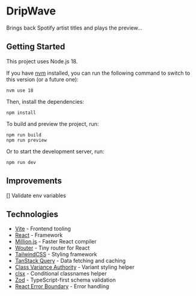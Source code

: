 # DripWave

Brings back Spotify artist titles and plays the preview...

## Getting Started

This project uses Node.js 18.

If you have [nvm](https://github.com/nvm-sh/nvm) installed, you can run the following command to switch to this version (or a future one):

```shell
nvm use 18
```

Then, install the dependencies:

```shell
npm install
```

To build and preview the project, run:

```shell
npm run build
npm run preview
```

Or to start the development server, run:

```shell
npm run dev
```

## Improvements

[] Validate env variables

## Technologies

- [Vite](https://vitejs.dev/) - Frontend tooling
- [React](https://reactjs.org/) - Framework
- [Million.js](https://million.dev/) - Faster React compiler
- [Wouter](https://github.com/molefrog/wouter) - Tiny router for React
- [TailwindCSS](https://tailwindcss.com/) - Styling framework
- [TanStack Query](https://tanstack.com/query/v5/) - Data fetching and caching
- [Class Variance Authority](https://cva.style/docs) - Variant styling helper
- [clsx](https://www.npmjs.com/package/clsx) - Conditional classnames helper
- [Zod](https://zod.dev/) - TypeScript-first schema validation
- [React Error Boundary](https://react.dev/reference/react/useTransition#displaying-an-error-to-users-with-error-boundary) - Error handling
